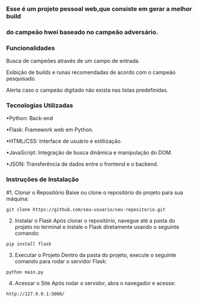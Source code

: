 ### Esse é um projeto pessoal web,que consiste em gerar a melhor build
### do campeão hwei baseado no campeão adversário.
 
### Funcionalidades

Busca de campeões através de um campo de entrada.

Exibição de builds e runas recomendadas de acordo com o campeão pesquisado.

Alerta caso o campeão digitado não exista nas listas predefinidas.

### Tecnologias Utilizadas

•Python: Back-end

•Flask: Framework web em Python.

•HTML/CSS: Interface de usuário e estilização.

•JavaScript: Integração de busca dinâmica e manipulação do DOM.

•JSON: Transferência de dados entre o frontend e o backend.

### Instruções de Instalação

#1. Clonar o Repositório
Baixe ou clone o repositório do projeto para sua máquina:

```git clone https://github.com/seu-usuario/seu-repositorio.git```

2. Instalar o Flask
Após clonar o repositório, navegue até a pasta do projeto no terminal e instale o Flask diretamente usando o seguinte comando:

```pip install flask```

3. Executar o Projeto
Dentro da pasta do projeto, execute o seguinte comando para rodar o servidor Flask:

```python main.py```

4. Acessar o Site
Após rodar o servidor, abra o navegador e acesse:

```http://127.0.0.1:5000/```
